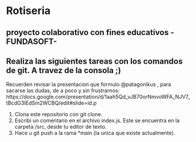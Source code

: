 # Rotiseria
<h2>proyecto colaborativo con fines educativos -FUNDASOFT-</h2>
  

<h2>Realiza las siguientes tareas con los comandos de git. A travez de la consola ;)</h1>
<p>Recuerden revisar la presentacion que formulo @patagonikus , para sacarse las dudas, de a poco y sin frustrarnos: https://docs.google.com/presentation/d/1aah5Qd_vJB70orNmvoWFA_NJV7_tBcdG3lEdSm2WCBQ/edit#slide=id.p</p>
<ol>
  <li>Clona este repositorio con git clone.</li>
  <li>Escribi un comentario en el archivo index.js. Este se encuentra en la carpeta /src, desde tu editor de texto.</li>
  <li>Hace u git push a la rama *main (la unica que existe actualmente).</li>
<ol>  
